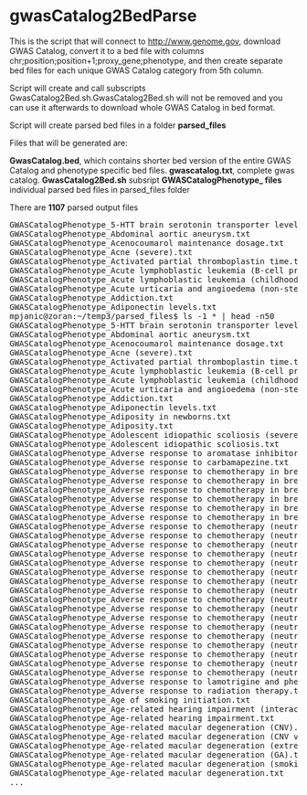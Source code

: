 # gwasCatalog2BedParse

This is the script that will connect to http://www.genome.gov, download GWAS Catalog, convert it to a bed file with columns chr;position;position+1;proxy_gene;phenotype, and then create separate bed files for each unique GWAS Catalog category from 5th column.

Script will create and call subscripts GwasCatalog2Bed.sh.GwasCatalog2Bed.sh will not be removed and you can use it afterwards to download whole GWAS Catalog in bed format.

Script will create parsed bed files in a folder **parsed_files**

Files that will be generated are: 

**GwasCatalog.bed**, which contains shorter bed version of the entire GWAS Catalog and phenotype specific bed files.
**gwascatalog.txt**, complete gwas catalog.
**GwasCatalog2Bed.sh** subsript
**GWASCatalogPhenotype_ files** individual parsed bed files in parsed_files folder

There are **1107** parsed output files

<pre>
GWASCatalogPhenotype_5-HTT brain serotonin transporter levels.txt
GWASCatalogPhenotype_Abdominal aortic aneurysm.txt
GWASCatalogPhenotype_Acenocoumarol maintenance dosage.txt
GWASCatalogPhenotype_Acne (severe).txt
GWASCatalogPhenotype_Activated partial thromboplastin time.txt
GWASCatalogPhenotype_Acute lymphoblastic leukemia (B-cell precursor).txt
GWASCatalogPhenotype_Acute lymphoblastic leukemia (childhood).txt
GWASCatalogPhenotype_Acute urticaria and angioedema (non-steroidal anti-inflammatory drug-induced).txt
GWASCatalogPhenotype_Addiction.txt
GWASCatalogPhenotype_Adiponectin levels.txt
mpjanic@zoran:~/temp3/parsed_files$ ls -1 * | head -n50
GWASCatalogPhenotype_5-HTT brain serotonin transporter levels.txt
GWASCatalogPhenotype_Abdominal aortic aneurysm.txt
GWASCatalogPhenotype_Acenocoumarol maintenance dosage.txt
GWASCatalogPhenotype_Acne (severe).txt
GWASCatalogPhenotype_Activated partial thromboplastin time.txt
GWASCatalogPhenotype_Acute lymphoblastic leukemia (B-cell precursor).txt
GWASCatalogPhenotype_Acute lymphoblastic leukemia (childhood).txt
GWASCatalogPhenotype_Acute urticaria and angioedema (non-steroidal anti-inflammatory drug-induced).txt
GWASCatalogPhenotype_Addiction.txt
GWASCatalogPhenotype_Adiponectin levels.txt
GWASCatalogPhenotype_Adiposity in newborns.txt
GWASCatalogPhenotype_Adiposity.txt
GWASCatalogPhenotype_Adolescent idiopathic scoliosis (severe).txt
GWASCatalogPhenotype_Adolescent idiopathic scoliosis.txt
GWASCatalogPhenotype_Adverse response to aromatase inhibitors.txt
GWASCatalogPhenotype_Adverse response to carbamapezine.txt
GWASCatalogPhenotype_Adverse response to chemotherapy in breast cancer (alopecia) (anti-microtubule).txt
GWASCatalogPhenotype_Adverse response to chemotherapy in breast cancer (alopecia) (cyclophosphamide+doxorubicin+--5FU).txt
GWASCatalogPhenotype_Adverse response to chemotherapy in breast cancer (alopecia) (cyclophosphamide+epirubicin+--5FU).txt
GWASCatalogPhenotype_Adverse response to chemotherapy in breast cancer (alopecia) (docetaxel).txt
GWASCatalogPhenotype_Adverse response to chemotherapy in breast cancer (alopecia) (paclitaxel).txt
GWASCatalogPhenotype_Adverse response to chemotherapy in breast cancer (alopecia).txt
GWASCatalogPhenotype_Adverse response to chemotherapy (neutropenia-leucopenia) (5-fluorouracil).txt
GWASCatalogPhenotype_Adverse response to chemotherapy (neutropenia-leucopenia) (all anthracycline-based drugs).txt
GWASCatalogPhenotype_Adverse response to chemotherapy (neutropenia-leucopenia) (all antimetabolite drugs).txt
GWASCatalogPhenotype_Adverse response to chemotherapy (neutropenia-leucopenia) (all antimicrotubule drugs).txt
GWASCatalogPhenotype_Adverse response to chemotherapy (neutropenia-leucopenia) (all platinum-based drugs).txt
GWASCatalogPhenotype_Adverse response to chemotherapy (neutropenia-leucopenia) (all topoisomerase inhibitors).txt
GWASCatalogPhenotype_Adverse response to chemotherapy (neutropenia-leucopenia) (camptothecin).txt
GWASCatalogPhenotype_Adverse response to chemotherapy (neutropenia-leucopenia) (carboplatin).txt
GWASCatalogPhenotype_Adverse response to chemotherapy (neutropenia-leucopenia) (cisplatin).txt
GWASCatalogPhenotype_Adverse response to chemotherapy (neutropenia-leucopenia) (cyclophosphamide).txt
GWASCatalogPhenotype_Adverse response to chemotherapy (neutropenia-leucopenia) (docetaxel).txt
GWASCatalogPhenotype_Adverse response to chemotherapy (neutropenia-leucopenia) (doxorubicin).txt
GWASCatalogPhenotype_Adverse response to chemotherapy (neutropenia-leucopenia) (epirubicin).txt
GWASCatalogPhenotype_Adverse response to chemotherapy (neutropenia-leucopenia) (etoposide).txt
GWASCatalogPhenotype_Adverse response to chemotherapy (neutropenia-leucopenia) (gemcitabine).txt
GWASCatalogPhenotype_Adverse response to chemotherapy (neutropenia-leucopenia) (paclitaxel + carboplatin).txt
GWASCatalogPhenotype_Adverse response to chemotherapy (neutropenia-leucopenia) (paclitaxel).txt
GWASCatalogPhenotype_Adverse response to lamotrigine and phenytoin.txt
GWASCatalogPhenotype_Adverse response to radiation therapy.txt
GWASCatalogPhenotype_Age of smoking initiation.txt
GWASCatalogPhenotype_Age-related hearing impairment (interaction).txt
GWASCatalogPhenotype_Age-related hearing impairment.txt
GWASCatalogPhenotype_Age-related macular degeneration (CNV).txt
GWASCatalogPhenotype_Age-related macular degeneration (CNV vs. GA).txt
GWASCatalogPhenotype_Age-related macular degeneration (extreme sampling).txt
GWASCatalogPhenotype_Age-related macular degeneration (GA).txt
GWASCatalogPhenotype_Age-related macular degeneration (smoking status interaction).txt
GWASCatalogPhenotype_Age-related macular degeneration.txt
...
</pre>
